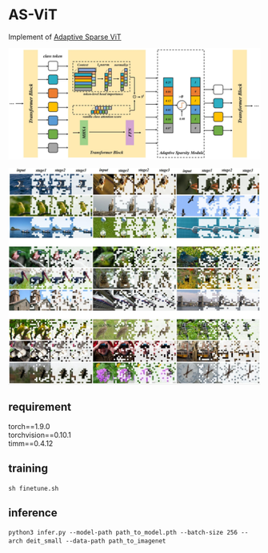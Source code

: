# AS-ViT

Implement of [Adaptive Sparse ViT](https://arxiv.org/abs/2209.13802)

![](figs/frame.JPG)

![](figs/vis.JPG)

## requirement

torch==1.9.0  
torchvision==0.10.1  
timm==0.4.12

## training

```sh finetune.sh```

## inference

```python3 infer.py --model-path path_to_model.pth --batch-size 256 --arch deit_small --data-path path_to_imagenet```